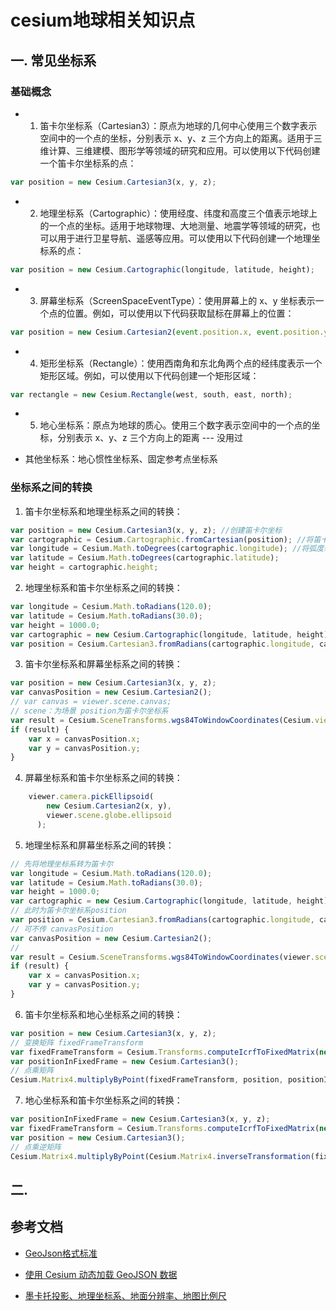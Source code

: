# cesium地球相关知识点

## 一. 常见坐标系

### 基础概念

+ 1. 笛卡尔坐标系（Cartesian3）：原点为地球的几何中心使用三个数字表示空间中的一个点的坐标，分别表示 x、y、z 三个方向上的距离。适用于三维计算、三维建模、图形学等领域的研究和应用。可以使用以下代码创建一个笛卡尔坐标系的点：

```javascript
var position = new Cesium.Cartesian3(x, y, z);
```

+ 2. 地理坐标系（Cartographic）：使用经度、纬度和高度三个值表示地球上的一个点的坐标。适用于地球物理、大地测量、地震学等领域的研究，也可以用于进行卫星导航、遥感等应用。可以使用以下代码创建一个地理坐标系的点：

```javascript
var position = new Cesium.Cartographic(longitude, latitude, height);
```
+ 3. 屏幕坐标系（ScreenSpaceEventType）：使用屏幕上的 x、y 坐标表示一个点的位置。例如，可以使用以下代码获取鼠标在屏幕上的位置：

```javascript
var position = new Cesium.Cartesian2(event.position.x, event.position.y);
```
+ 4. 矩形坐标系（Rectangle）：使用西南角和东北角两个点的经纬度表示一个矩形区域。例如，可以使用以下代码创建一个矩形区域：

```javascript
var rectangle = new Cesium.Rectangle(west, south, east, north);
```
+ 5. 地心坐标系：原点为地球的质心。使用三个数字表示空间中的一个点的坐标，分别表示 x、y、z 三个方向上的距离 --- 没用过

+ 其他坐标系：地心惯性坐标系、固定参考点坐标系

### 坐标系之间的转换

1. 笛卡尔坐标系和地理坐标系之间的转换：
```javascript
var position = new Cesium.Cartesian3(x, y, z); //创建笛卡尔坐标
var cartographic = Cesium.Cartographic.fromCartesian(position); //将笛卡尔坐标赚为地理坐标
var longitude = Cesium.Math.toDegrees(cartographic.longitude); //将弧度转为度
var latitude = Cesium.Math.toDegrees(cartographic.latitude);
var height = cartographic.height;
```
2. 地理坐标系和笛卡尔坐标系之间的转换：
```javascript
var longitude = Cesium.Math.toRadians(120.0);
var latitude = Cesium.Math.toRadians(30.0);
var height = 1000.0;
var cartographic = new Cesium.Cartographic(longitude, latitude, height); //创建地理坐标 单位是弧度 
var position = Cesium.Cartesian3.fromRadians(cartographic.longitude, cartographic.latitude, cartographic.height);
```
3. 笛卡尔坐标系和屏幕坐标系之间的转换：
```javascript
var position = new Cesium.Cartesian3(x, y, z);
var canvasPosition = new Cesium.Cartesian2();
// var canvas = viewer.scene.canvas;
// scene：为场景 position为笛卡尔坐标系
var result = Cesium.SceneTransforms.wgs84ToWindowCoordinates(Cesium.viewer.scene, position, canvasPosition);//将WGS84坐标中的位置转换为窗口坐标
if (result) {
    var x = canvasPosition.x;
    var y = canvasPosition.y;
}
```
4. 屏幕坐标系和笛卡尔坐标系之间的转换：
```javascript
    viewer.camera.pickEllipsoid(
        new Cesium.Cartesian2(x, y),
        viewer.scene.globe.ellipsoid
      );
```
5. 地理坐标系和屏幕坐标系之间的转换：
```javascript
// 先将地理坐标系转为笛卡尔
var longitude = Cesium.Math.toRadians(120.0);
var latitude = Cesium.Math.toRadians(30.0);
var height = 1000.0;
var cartographic = new Cesium.Cartographic(longitude, latitude, height);
// 此时为笛卡尔坐标系position
var position = Cesium.Cartesian3.fromRadians(cartographic.longitude, cartographic.latitude, cartographic.height);
// 可不传 canvasPosition
var canvasPosition = new Cesium.Cartesian2();
// 
var result = Cesium.SceneTransforms.wgs84ToWindowCoordinates(viewer.scene, position, canvasPosition);
if (result) {
    var x = canvasPosition.x;
    var y = canvasPosition.y;
}
```
6. 笛卡尔坐标系和地心坐标系之间的转换：
```javascript
var position = new Cesium.Cartesian3(x, y, z);
// 变换矩阵 fixedFrameTransform
var fixedFrameTransform = Cesium.Transforms.computeIcrfToFixedMatrix(new Cesium.JulianDate());
var positionInFixedFrame = new Cesium.Cartesian3();
// 点乘矩阵
Cesium.Matrix4.multiplyByPoint(fixedFrameTransform, position, positionInFixedFrame);
```
7. 地心坐标系和笛卡尔坐标系之间的转换：
```javascript
var positionInFixedFrame = new Cesium.Cartesian3(x, y, z);
var fixedFrameTransform = Cesium.Transforms.computeIcrfToFixedMatrix(new Cesium.JulianDate());
var position = new Cesium.Cartesian3();
// 点乘逆矩阵
Cesium.Matrix4.multiplyByPoint(Cesium.Matrix4.inverseTransformation(fixedFrameTransform, new Cesium.Matrix4()), positionInFixedFrame, position);
```

## 二. 

## 参考文档

+ [GeoJson格式标准 ](https://www.oschina.net/translate/geojson-spec#point)
 
+ [使用 Cesium 动态加载 GeoJSON 数据 ](https://www.cnblogs.com/shoufengwei/p/8883013.html)

+ [墨卡托投影、地理坐标系、地面分辨率、地图比例尺](https://www.cnblogs.com/gispathfinder/p/6087558.html)